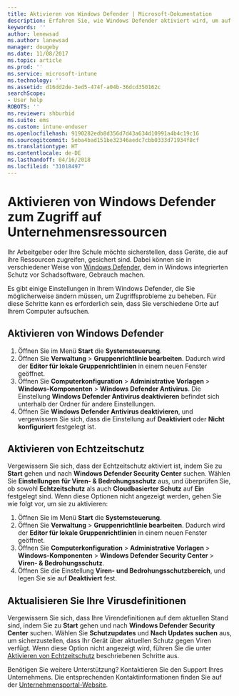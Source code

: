 ```yaml
---
title: Aktivieren von Windows Defender | Microsoft-Dokumentation
description: Erfahren Sie, wie Windows Defender aktiviert wird, um auf Unternehmensressourcen zuzugreifen.
keywords: ''
author: lenewsad
ms.author: lanewsad
manager: dougeby
ms.date: 11/08/2017
ms.topic: article
ms.prod: ''
ms.service: microsoft-intune
ms.technology: ''
ms.assetid: d16dd2de-3ed5-474f-a04b-36dcd350162c
searchScope:
- User help
ROBOTS: ''
ms.reviewer: shburbid
ms.suite: ems
ms.custom: intune-enduser
ms.openlocfilehash: 9190282edb8d356d7d43a634d10991a4b4c19c16
ms.sourcegitcommit: 5eba4bad151be32346aedc7cbb0333d71934f8cf
ms.translationtype: HT
ms.contentlocale: de-DE
ms.lasthandoff: 04/16/2018
ms.locfileid: "31018497"
---
```

# <a name="turn-on-windows-defender-to-access-company-resources"></a>Aktivieren von Windows Defender zum Zugriff auf Unternehmensressourcen

Ihr Arbeitgeber oder Ihre Schule möchte sicherstellen, dass Geräte, die auf ihre Ressourcen zugreifen, gesichert sind. Dabei können sie in verschiedener Weise von [Windows Defender](https://www.microsoft.com/safety/pc-security/windows-defender.aspx), dem in Windows integrierten Schutz vor Schadsoftware, Gebrauch machen.

Es gibt einige Einstellungen in Ihrem Windows Defender, die Sie möglicherweise ändern müssen, um Zugriffsprobleme zu beheben. Für diese Schritte kann es erforderlich sein, dass Sie verschiedene Orte auf Ihrem Computer aufsuchen.

## <a name="turn-on-windows-defender"></a>Aktivieren von Windows Defender

1. Öffnen Sie im Menü **Start** die **Systemsteuerung**.
2. Öffnen Sie **Verwaltung** > **Gruppenrichtlinie bearbeiten**. Dadurch wird der **Editor für lokale Gruppenrichtlinien** in einem neuen Fenster geöffnet.
3. Öffnen Sie **Computerkonfiguration** > **Administrative Vorlagen** > **Windows-Komponenten** > **Windows Defender Antivirus**. Die Einstellung **Windows Defender Antivirus deaktivieren** befindet sich unterhalb der Ordner für andere Einstellungen. 
4. Öffnen Sie **Windows Defender Antivirus deaktivieren**, und vergewissern Sie sich, dass die Einstellung auf **Deaktiviert** oder **Nicht konfiguriert** festgelegt ist.

## <a name="turn-on-real-time-protection"></a>Aktivieren von Echtzeitschutz

Vergewissern Sie sich, dass der Echtzeitschutz aktiviert ist, indem Sie zu **Start** gehen und nach **Windows Defender Security Center** suchen. Wählen Sie **Einstellungen für Viren- & Bedrohungsschutz** aus, und überprüfen Sie, ob sowohl **Echtzeitschutz** als auch **Cloudbasierter Schutz** auf **Ein** festgelegt sind. Wenn diese Optionen nicht angezeigt werden, gehen Sie wie folgt vor, um sie zu aktivieren:

1. Öffnen Sie im Menü **Start** die **Systemsteuerung**.
2. Öffnen Sie **Verwaltung** > **Gruppenrichtlinie bearbeiten**. Dadurch wird der **Editor für lokale Gruppenrichtlinien** in einem neuen Fenster geöffnet.
3. Öffnen Sie **Computerkonfiguration** > **Administrative Vorlagen** > **Windows-Komponenten** > **Windows Defender Security Center** > **Viren- & Bedrohungsschutz**.
4. Öffnen Sie die Einstellung **Viren- und Bedrohungsschutzbereich**, und legen Sie sie auf **Deaktiviert** fest.

## <a name="update-your-antivirus-definitions"></a>Aktualisieren Sie Ihre Virusdefinitionen

Vergewissern Sie sich, dass Ihre Virendefinitionen auf dem aktuellen Stand sind, indem Sie zu **Start** gehen und nach **Windows Defender Security Center** suchen. Wählen Sie **Schutzupdates** und **Nach Updates suchen** aus, um sicherzustellen, dass Ihr Gerät über aktuellen Schutz gegen Viren verfügt. Wenn diese Option nicht angezeigt wird, führen Sie die unter [Aktivieren von Echtzeitschutz](turn-on-defender-windows.md#turn-on-real-time-protection) beschriebenen Schritte aus.

Benötigen Sie weitere Unterstützung? Kontaktieren Sie den Support Ihres Unternehmens. Die entsprechenden Kontaktinformationen finden Sie auf der [Unternehmensportal-Website](https://portal.manage.microsoft.com#HelpDeskDialog).
